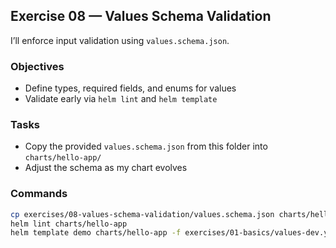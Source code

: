 ## Exercise 08 — Values Schema Validation

I’ll enforce input validation using `values.schema.json`.

### Objectives
- Define types, required fields, and enums for values
- Validate early via `helm lint` and `helm template`

### Tasks
- Copy the provided `values.schema.json` from this folder into `charts/hello-app/`
- Adjust the schema as my chart evolves

### Commands
```bash
cp exercises/08-values-schema-validation/values.schema.json charts/hello-app/values.schema.json
helm lint charts/hello-app
helm template demo charts/hello-app -f exercises/01-basics/values-dev.yaml | cat
```


